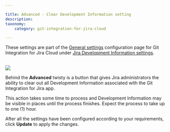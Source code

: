 ```yaml
---

title: Advanced - Clear Development Information setting
description:
taxonomy:
    category: git-integration-for-jira-cloud

---
```


<div class="bbb-callout bbb--info">
    <div class="irow">
    <div class="ilogobox">
        <span class="logoimg"></span>
    </div>
    <div class="imsgbox">
        These settings are part of the <a href='/git-integration-for-jira-cloud/general-settings-gij-cloud'>General settings</a> configuration page for Git Integration for Jira Cloud under <a href='/git-integration-for-jira-cloud/jira-development-information-settings-features-gij-cloud'>Jira Development Information settings</a>.
    </div>
    </div>
</div>
<br>

![](https://bigbrassband.atlassian.net/wiki/download/thumbnails/1207829225/gitcloud-gencfg-advanced-clear-dev-info.png?version=2&modificationDate=1645098515908&cacheVersion=1&api=v2&width=548&height=292)

Behind the **Advanced** twisty is a button that gives Jira administrators the ability to clear out all Development Information associated with the Git Integration for Jira app.

This action takes some time to process and Development Information may be visible in places until the process finishes. Expect the process to take up to one (1) hour.

After all the settings have been configured according to your requirements, click **Update** to apply the changes.

